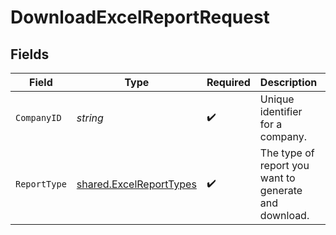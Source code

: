 # DownloadExcelReportRequest


## Fields

| Field                                                                     | Type                                                                      | Required                                                                  | Description                                                               | Example                                                                   |
| ------------------------------------------------------------------------- | ------------------------------------------------------------------------- | ------------------------------------------------------------------------- | ------------------------------------------------------------------------- | ------------------------------------------------------------------------- |
| `CompanyID`                                                               | *string*                                                                  | :heavy_check_mark:                                                        | Unique identifier for a company.                                          | 8a210b68-6988-11ed-a1eb-0242ac120002                                      |
| `ReportType`                                                              | [shared.ExcelReportTypes](../../../pkg/models/shared/excelreporttypes.md) | :heavy_check_mark:                                                        | The type of report you want to generate and download.                     |                                                                           |